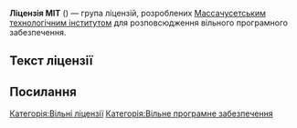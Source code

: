 **Ліцензія MIT** () — група ліцензій, розроблених [Массачусетським технологічним інститутом](Массачусетський_технологічний_інститут "wikilink") для розповсюдження вільного програмного забезпечення.

## Текст ліцензії

## Посилання

[Категорія:Вільні ліцензії](Категорія:Вільні_ліцензії "wikilink") [Категорія:Вільне програмне забезпечення](Категорія:Вільне_програмне_забезпечення "wikilink")
